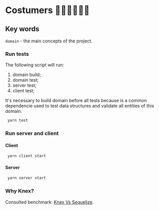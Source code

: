 # Costumers 🙋🏽‍♀️🙋🏽‍♂️

## Key words

`domain` - the main concepts of the project.

### Run tests

The following script will run:

1. domain build;
2. domain test;
3. server test;
4. client test;

It's necessary to build domain before all tests because is a common dependencie used to test data structures and validate all entities of this domain.

```bash
 yarn test
```

### Run server and client

#### Client

```bash
 yarn client start
```

#### Server

```bash
 yarn server start
```

### Why Knex?
Consulted benchmark: [Knex Vs Sequelize](https://stackshare.io/stackups/knex-js-vs-sequelize).


